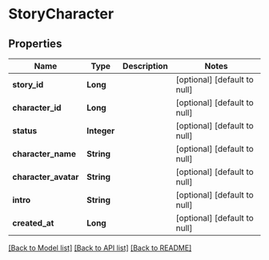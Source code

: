 # StoryCharacter
## Properties

| Name | Type | Description | Notes |
|------------ | ------------- | ------------- | -------------|
| **story\_id** | **Long** |  | [optional] [default to null] |
| **character\_id** | **Long** |  | [optional] [default to null] |
| **status** | **Integer** |  | [optional] [default to null] |
| **character\_name** | **String** |  | [optional] [default to null] |
| **character\_avatar** | **String** |  | [optional] [default to null] |
| **intro** | **String** |  | [optional] [default to null] |
| **created\_at** | **Long** |  | [optional] [default to null] |

[[Back to Model list]](../README.md#documentation-for-models) [[Back to API list]](../README.md#documentation-for-api-endpoints) [[Back to README]](../README.md)

